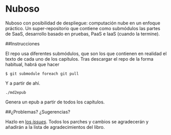Nuboso
======

Nuboso con posibilidad de despliegue: computación nube en un enfoque
práctico. Un super-repositorio que contiene como submódulos las partes
de SaaS, desarrollo basado en pruebas, PaaS e IaaS (cuando la termine).

##Instrucciones

El repo usa diferentes submódulos, que son los que contienen en realidad el texto de cada uno de los capítulos. Tras descargar el repo de la forma habitual, habrá que hacer

	$ git submodule foreach git pull               

Y a partir de ahí.

	./md2epub

Genera un epub a partir de todos los capítulos.

##¿Problemas? ¿Sugerencias?

Hazlo en [los *issues*](http://github.com/JJ/Nuboso/issues). Todos los parches y cambios se agradecerán y añadirán a la lista de agradecimientos del libro. 
